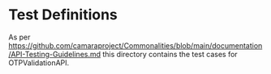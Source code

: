 # Test Definitions

As per https://github.com/camaraproject/Commonalities/blob/main/documentation/API-Testing-Guidelines.md this directory contains the test cases for OTPValidationAPI.
